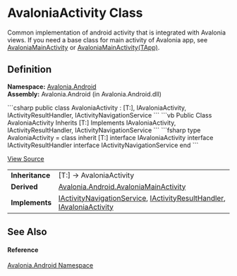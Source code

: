 # AvaloniaActivity Class


Common implementation of android activity that is integrated with Avalonia views. If you need a base class for main activity of Avalonia app, see <a href="T_Avalonia_Android_AvaloniaMainActivity">AvaloniaMainActivity</a> or <a href="T_Avalonia_Android_AvaloniaMainActivity_1">AvaloniaMainActivity(TApp)</a>.



## Definition
**Namespace:** <a href="N_Avalonia_Android">Avalonia.Android</a>  
**Assembly:** Avalonia.Android (in Avalonia.Android.dll)

<Tabs groupId="api-code-preview">
<TabItem value="csharp" label="C#">
```csharp
public class AvaloniaActivity : [T:], 
	IAvaloniaActivity, IActivityResultHandler, IActivityNavigationService
```
</TabItem>
<TabItem value="vb" label="VB">
```vb
Public Class AvaloniaActivity
	Inherits [T:]
	Implements IAvaloniaActivity, IActivityResultHandler, IActivityNavigationService
```
</TabItem>
<TabItem value="fsharp" label="F#">
```fsharp
type AvaloniaActivity = 
    class
        inherit [T:]
        interface IAvaloniaActivity
        interface IActivityResultHandler
        interface IActivityNavigationService
    end
```
</TabItem>
</Tabs>



<a href="https://github.com/AvaloniaUI/Avalonia/tree/master/src/Android/Avalonia.Android/AvaloniaActivity.cs" title="View the source code">View Source</a>

<table>
<tr><td><strong>Inheritance</strong></td><td>[T:]  →  AvaloniaActivity</td></tr>
<tr><td><strong>Derived</strong></td><td><a href="T_Avalonia_Android_AvaloniaMainActivity">Avalonia.Android.AvaloniaMainActivity</a></td></tr>
<tr><td><strong>Implements</strong></td><td><a href="T_Avalonia_Android_IActivityNavigationService">IActivityNavigationService</a>, <a href="T_Avalonia_Android_IActivityResultHandler">IActivityResultHandler</a>, <a href="T_Avalonia_Android_IAvaloniaActivity">IAvaloniaActivity</a></td></tr>
</table>



## See Also


#### Reference
<a href="N_Avalonia_Android">Avalonia.Android Namespace</a>  

